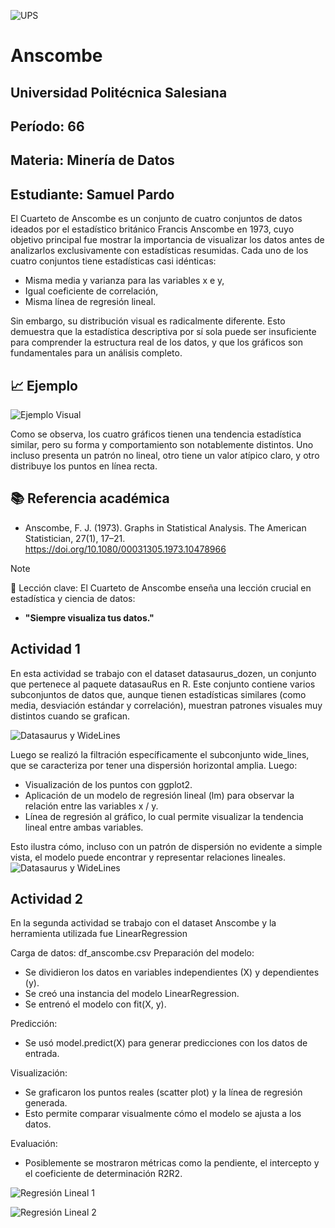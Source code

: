 ![UPS](images/UPS_Logo.png)
# Anscombe
## Universidad Politécnica Salesiana
## Período: 66
## Materia: Minería de Datos
## Estudiante: Samuel Pardo
El Cuarteto de Anscombe es un conjunto de cuatro conjuntos de datos ideados por el estadístico británico Francis Anscombe en 1973, cuyo objetivo principal fue mostrar la importancia de visualizar los datos antes de analizarlos exclusivamente con estadísticas resumidas. Cada uno de los cuatro conjuntos tiene estadísticas casi idénticas:

- Misma media y varianza para las variables x e y,
- Igual coeficiente de correlación,
- Misma línea de regresión lineal.

Sin embargo, su distribución visual es radicalmente diferente.
Esto demuestra que la estadística descriptiva por sí sola puede ser insuficiente para comprender la estructura real de los datos, y que los gráficos son fundamentales para un análisis completo.

## 📈 Ejemplo 
![Ejemplo Visual](images/Anscombe.png)

Como se observa, los cuatro gráficos tienen una tendencia estadística similar, pero su forma y comportamiento son notablemente distintos. Uno incluso presenta un patrón no lineal, otro tiene un valor atípico claro, y otro distribuye los puntos en línea recta.

## 📚 Referencia académica
- Anscombe, F. J. (1973). Graphs in Statistical Analysis. The American Statistician, 27(1), 17–21. https://doi.org/10.1080/00031305.1973.10478966

> [!NOTE]
> 🧠 Lección clave: El Cuarteto de Anscombe enseña una lección crucial en estadística y ciencia de datos:
> - **"Siempre visualiza tus datos."**

## Actividad 1
En esta actividad se trabajo con el dataset datasaurus_dozen, un conjunto que pertenece al paquete datasauRus en R. Este conjunto contiene varios subconjuntos de datos que, aunque tienen estadísticas similares (como media, desviación estándar y correlación), muestran patrones visuales muy distintos cuando se grafican.

![Datasaurus y WideLines](images/Datasaurus.png)

Luego se realizó la filtración específicamente el subconjunto wide_lines, que se caracteriza por tener una dispersión horizontal amplia. Luego:
- Visualización de los puntos con ggplot2.
- Aplicación de un modelo de regresión lineal (lm) para observar la relación entre las variables x / y.
- Línea de regresión al gráfico, lo cual permite visualizar la tendencia lineal entre ambas variables.

Esto ilustra cómo, incluso con un patrón de dispersión no evidente a simple vista, el modelo puede encontrar y representar relaciones lineales.
![Datasaurus y WideLines](images/Widelines.png)

## Actividad 2

En la segunda actividad se trabajo con el dataset Anscombe y la herramienta utilizada fue LinearRegression

Carga de datos: df_anscombe.csv
Preparación del modelo:

- Se dividieron los datos en variables independientes (X) y dependientes (y).
- Se creó una instancia del modelo LinearRegression.
- Se entrenó el modelo con fit(X, y).

Predicción:
- Se usó model.predict(X) para generar predicciones con los datos de entrada.

Visualización:
- Se graficaron los puntos reales (scatter plot) y la línea de regresión generada.
- Esto permite comparar visualmente cómo el modelo se ajusta a los datos.

Evaluación:
- Posiblemente se mostraron métricas como la pendiente, el intercepto y el coeficiente de determinación R2R2.

![Regresión Lineal 1](images/LinearRegression1.png)

![Regresión Lineal 2](images/LinearRegression2.png)
